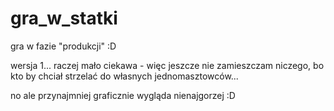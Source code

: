 gra_w_statki
============

gra w fazie "produkcji" :D

wersja 1... raczej mało ciekawa - więc jeszcze nie zamieszczam niczego,
bo kto by chciał strzelać do własnych jednomasztowców...

no ale przynajmniej graficznie wygląda nienajgorzej :D
